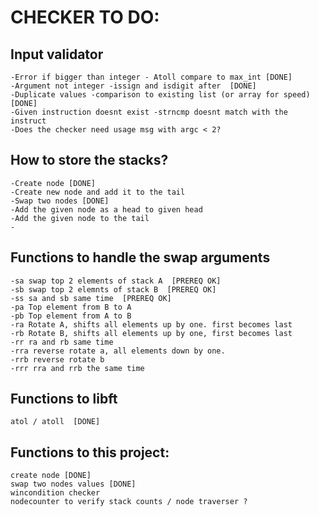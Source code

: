 # CHECKER TO DO:
## Input validator
	-Error if bigger than integer - Atoll compare to max_int [DONE]
	-Argument not integer -issign and isdigit after  [DONE]
	-Duplicate values -comparison to existing list (or array for speed)  [DONE]
	-Given instruction doesnt exist -strncmp doesnt match with the instruct
	-Does the checker need usage msg with argc < 2? 
## How to store the stacks?  
	-Create node [DONE]
	-Create new node and add it to the tail
	-Swap two nodes [DONE] 
	-Add the given node as a head to given head
	-Add the given node to the tail
	-
## Functions to handle the swap arguments  
	-sa swap top 2 elements of stack A  [PREREQ OK]
	-sb swap top 2 elemnts of stack B  [PREREQ OK]
	-ss sa and sb same time  [PREREQ OK]
	-pa Top element from B to A  
	-pb Top element from A to B  
	-ra Rotate A, shifts all elements up by one. first becomes last  
	-rb Rotate B, shifts all elements up by one, first becomes last  
	-rr ra and rb same time  
	-rra reverse rotate a, all elements down by one.  
	-rrb reverse rotate b  
	-rrr rra and rrb the same time 
## Functions to libft  
	atol / atoll  [DONE]
## Functions to this project:  
	create node [DONE]
	swap two nodes values [DONE]
	wincondition checker
	nodecounter to verify stack counts / node traverser ?